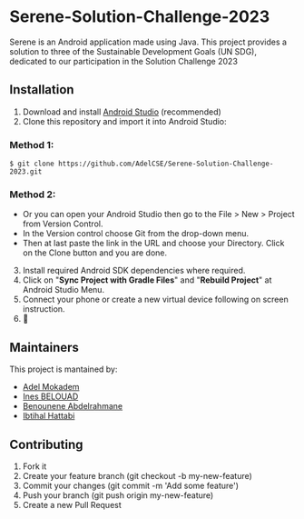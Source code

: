 # Serene-Solution-Challenge-2023
Serene is an Android application made using Java. This project provides a solution to three of the Sustainable Development Goals (UN SDG), dedicated to our participation in the Solution Challenge 2023

## Installation
1. Download and install [Android Studio](https://developer.android.com/studio) (recommended)
2. Clone this repository and import it into Android Studio:

### Method 1:
```
$ git clone https://github.com/AdelCSE/Serene-Solution-Challenge-2023.git
```
### Method 2:

- Or you can open your Android Studio then go to the File > New > Project from Version Control. 
- In the Version control choose Git from the drop-down menu.
- Then at last paste the link in the URL and choose your Directory. Click on the Clone button and you are done.

3. Install required Android SDK dependencies where required.
4. Click on "**Sync Project with Gradle Files**" and "**Rebuild Project**" at Android Studio Menu.
5. Connect your phone or create a new virtual device following on screen instruction.
6. 🎉

## Maintainers
This project is mantained by:
- [Adel Mokadem](https://github.com/AdelCSE)
- [Ines BELOUAD](https://github.com/ines-bld)
- [Benounene Abdelrahmane](https://github.com/abderrahmenex86)
- [Ibtihal Hattabi](https://github.com/1b71h3l)

## Contributing
1. Fork it
2. Create your feature branch (git checkout -b my-new-feature)
3. Commit your changes (git commit -m 'Add some feature')
4. Push your branch (git push origin my-new-feature)
5. Create a new Pull Request

